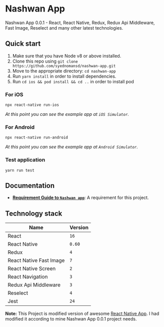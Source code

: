 Nashwan App
===================

Nashwan App 0.0.1 - React, React Native, Redux, Redux Api Middleware, Fast Image, Reselect and many other latest technologies.

## Quick start

1.  Make sure that you have Node v8 or above installed.
2.  Clone this repo using `git clone https://github.com/syednomansd/nashwan-app.git`
3.  Move to the appropriate directory: `cd nashwan-app`
4.  Run `yarn install` in order to install dependencies.
5.  Run `cd ios && pod install && cd ..` in order to install pod

### For iOS

```
npx react-native run-ios
```

_At this point you can see the example app at `iOS Simulator`._

### For Android

```
npx react-native run-android
```

_At this point you can see the example app at `Android Simulator`._


### Test application
```
yarn run test
```

## Documentation

- [**Requirement Guide to `Nashwan app`**](docs/doc.pdf): A requirement for this project.

## Technology stack

| Name | Version |
| ------ | ------ |
| React | `16` |
| React Native | `0.60` |
| Redux | `4` |
| React Native Fast Image | `7` |
| React Native Screen | `2` |
| React Navigation | `3` |
| Redux Api Middleware | `3` |
| Reselect | `4` |
| Jest | `24` |

**Note:** This Project is modified version of awesome [React Native App](https://github.com/facebook/react-native). I had modified it according to mine Nashwan App 0.0.1 project needs.
